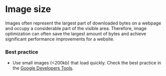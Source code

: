 # Image size
Images often represent the largest part of downloaded bytes on a webpage and occupy a considerable part of the visible area. Therefore, image optimization can often save the largest amount of bytes and achieve significant performance improvements for a website.

### Best practice
* Use small images (<200kb) that load quickly. Check the best practice in the [Google Developers Tools](https://developers.google.com/web/fundamentals/performance/optimizing-content-efficiency/image-optimization).
